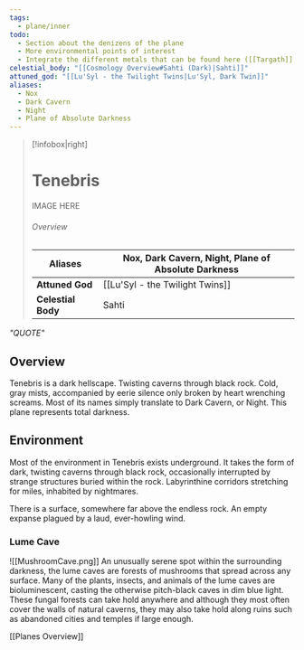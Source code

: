 ```yaml
---
tags:
  - plane/inner
todo:
  - Section about the denizens of the plane
  - More environmental points of interest
  - Integrate the different metals that can be found here ([[Targath]] and [[Aururum]])
celestial_body: "[[Cosmology Overview#Sahti (Dark)|Sahti]]"
attuned_god: "[[Lu'Syl - the Twilight Twins|Lu'Syl, Dark Twin]]"
aliases:
  - Nox
  - Dark Cavern
  - Night
  - Plane of Absolute Darkness
---
```

> [!infobox|right]
> # Tenebris
> IMAGE HERE
> ###### Overview
> | **Aliases** | Nox, Dark Cavern, Night, Plane of Absolute Darkness |
> | - | - |
> | **Attuned God** | [[Lu'Syl - the Twilight Twins]] |
> | **Celestial Body** | Sahti |

*"QUOTE"*
## Overview
Tenebris is a dark hellscape. Twisting caverns through black rock. Cold, gray mists, accompanied by eerie silence only broken by heart wrenching screams. Most of its names simply translate to Dark Cavern, or Night. This plane represents total darkness.
## Environment
Most of the environment in Tenebris exists underground. It takes the form of dark, twisting caverns through black rock, occasionally interrupted by strange structures buried within the rock. Labyrinthine corridors stretching for miles, inhabited by nightmares.

There is a surface, somewhere far above the endless rock. An empty expanse plagued by a laud, ever-howling wind.
### Lume Cave
![[MushroomCave.png]]
An unusually serene spot within the surrounding darkness, the lume caves are forests of mushrooms that spread across any surface. Many of the plants, insects, and animals of the lume caves are bioluminescent, casting the otherwise pitch-black caves in dim blue light. These fungal forests can take hold anywhere and although they most often cover the walls of natural caverns, they may also take hold along ruins such as abandoned cities and temples if large enough.

[[Planes Overview]]